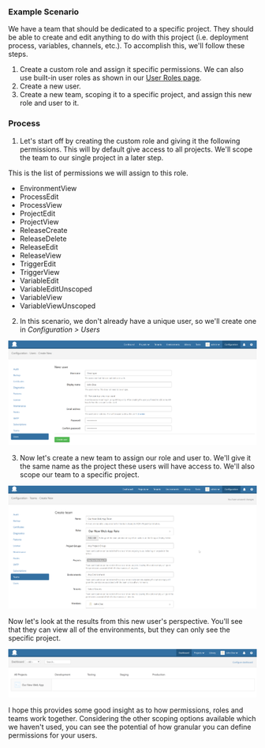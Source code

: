 ### Example Scenario
We have a team that should be dedicated to a specific project. They should be able to create and edit anything to do with this project (i.e. deployment process, variables, channels, etc.). To accomplish this, we'll follow these steps.

1. Create a custom role and assign it specific permissions. We can also use built-in user roles as shown in our [User Roles page](https://octopus.com/docs/administration/managing-users-and-teams/user-roles).
2. Create a new user.
2. Create a new team, scoping it to a specific project, and assign this new role and user to it.

### Process

1. Let's start off by creating the custom role and giving it the following permissions. This will by default give access to all projects. We'll scope the team to our single project in a later step.

This is the list of permissions we will assign to this role.

- EnvironmentView
- ProcessEdit
- ProcessView
- ProjectEdit
- ProjectView
- ReleaseCreate
- ReleaseDelete
- ReleaseEdit
- ReleaseView
- TriggerEdit
- TriggerView
- VariableEdit
- VariableEditUnscoped
- VariableView
- VariableViewUnscoped

2. In this scenario, we don't already have a unique user, so we'll create one in *Configuration > Users*

![Adding a new user](new_user.png)

3. Now let's create a new team to assign our role and user to. We'll give it the same name as the project these users will have access to. We'll also scope our team to a specific project.

![Adding a new team](new_team.png)

Now let's look at the results from this new user's perspective. You'll see that they can view all of the environments, but they can only see the specific project.

![Developer's perspective](Developer_dashboard.png)

I hope this provides some good insight as to how permissions, roles and teams work together. Considering the other scoping options available which we haven't used, you can see the potential of how granular you can define permissions for your users.
